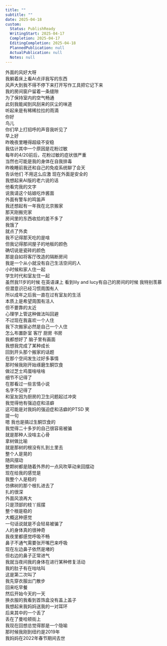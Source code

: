 ```yaml
---  
title: ""  
subtitle: ""  
date: 2025-04-18  
custom:  
  Status: PublishReady  
  WritingStart: 2025-04-17  
  Completion: 2025-04-17  
  EditingCompletion: 2025-04-18  
  PlannedPublication: null  
  ActualPublication: null  
  Notes: null  
---          
```

外面的风好大呀        
我躺着床上看AI点评我写的东西        
风声大到我不得不停下来打开写作工具把它记下来          
我的房间窗户留着一条缝隙        
为了保持室内的空气畅通        
此刻我能闻到风刮来的灰尘的味道          
听起来是有稀稀拉拉的雨滴          
你好        
鸟儿        
你们早上打招呼的声音我听见了        
早上好          
昨晚夜里睡得超级不安稳        
我估计其中一个原因是花粉过敏        
每年的4/20前后，花粉过敏的症状很严重        
当然也可能是我的身体在自我排毒          
昨晚睡前我还和自己的免疫系统聊了会天        
告诉他们 不用这么应激 现在外面是安全的          
我想起来AI版的老六说的话        
他看完我的文字        
说我请这个姑娘吃炸酱面          
外面有警车的鸣笛声          
我还想起有一年我在北京搬家        
那天刚搬完家        
房间里的东西收拾的差不多了        
我饿了        
就点了外卖        
我不记得那天吃的是啥        
但我记得那间屋子的地板的颜色        
确切说是瓷砖的颜色        
那是自如将客厅改造的隔断房间          
我是一个从小就没有自己生活空间的人        
小时候和家人住一起        
学生时代和室友住一起        
虽然我11岁的时候 在英语课上 看到lily and lucy有自己的房间的时候 我特别羡慕        
但潜意识已经习惯周围有人        
所以成年之后我一直在过有室友的生活        
本质上是希望周围有活人        
但不要靠的太近        
心理学上管这种做法叫回避          
不过现在我喜欢一个人住        
我下次搬家必然是自己一个人住        
怎么布置卧室 客厅 厨房 书房        
我都想好了 脑子里有画面        
我想我完成了某种成长          
回到开头那个搬家的话题        
在那个空间发生过好多事情        
那时候我刚开始琢磨生酮饮食        
做过芝士鸡蛋啥啥啥        
细节不记得了        
在那看过一些言情小说        
名字不记得了        
和室友因为厨房的卫生问题起过冲突        
我觉得他有强迫症和洁癖        
这可能是对我妈的强迫症和洁癖的PTSD 笑          
提一句        
嗯 我也是搞过生酮饮食的        
我觉得二十多岁的自己很容易被骗        
就是那种人没啥主心骨        
拿树做比喻        
就是那树的根没有扎到土里去        
整个人是晃的        
随风摆动        
整颗树都是随着外界的一点风吹草动来回摆动          
现在给我的感觉是        
我整个人是稳的        
仿佛树的那个根扎进去了        
扎的很深        
外面风浪再大        
只是顶部的枝丫摇摆        
整个根是稳的        
大概这种感觉        
一句话说就是不会轻易被骗了          
人的身体真的很神奇        
我夜里都感觉呼吸不畅        
鼻子不通气需要张开嘴巴来呼吸        
现在左边鼻子依然是堵的        
但右边的鼻子正常进气        
我就当夜间我的身体在进行某种修复活动          
我的肚子有在咕咕叫        
这是第二次叫了          
我先穿衣服出门散步        
回来吃早餐        
然后开始今天的一天          
换衣服的我看到首饰盒没有盖上盖子        
我想起来我妈妈送我的一对耳环        
后来其中的一个丢了        
丢在了曼哈顿街上        
我现在回想总觉得那是一个隐喻        
那时候我刚到纽约是2019年        
我妈妈在2022年春节期间去世          
      